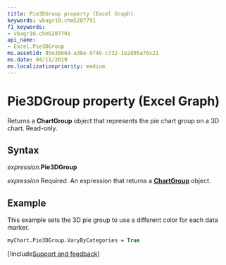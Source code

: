 ```yaml
---
title: Pie3DGroup property (Excel Graph)
keywords: vbagr10.chm5207791
f1_keywords:
- vbagr10.chm5207791
api_name:
- Excel.Pie3DGroup
ms.assetid: 85e3866d-a38e-9749-c732-1e2d95a76c21
ms.date: 04/11/2019
ms.localizationpriority: medium
---
```



# Pie3DGroup property (Excel Graph)

Returns a **ChartGroup** object that represents the pie chart group on a 3D chart. Read-only.


## Syntax

_expression_.**Pie3DGroup**

_expression_ Required. An expression that returns a **[ChartGroup](Excel.ChartGroup-graph-object.md)** object.

## Example

This example sets the 3D pie group to use a different color for each data marker.

```vb
myChart.Pie3DGroup.VaryByCategories = True
```

[!include[Support and feedback](~/includes/feedback-boilerplate.md)]